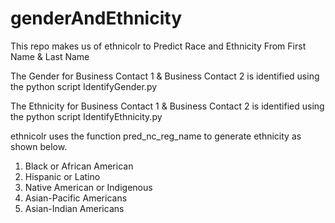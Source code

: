 # genderAndEthnicity

This repo makes us of ethnicolr to Predict Race and Ethnicity From First Name & Last Name

The Gender for Business Contact 1 & Business Contact 2 is identified using the python script IdentifyGender.py

The Ethnicity for Business Contact 1 & Business Contact 2 is identified using the python script IdentifyEthnicity.py

ethnicolr uses the function pred_nc_reg_name to generate ethnicity as shown below.

1. Black or African American
2. Hispanic or Latino
3. Native American or Indigenous
4. Asian-Pacific Americans
5. Asian-Indian Americans
